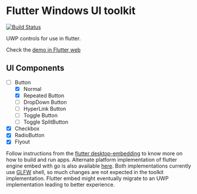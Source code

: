 # Flutter Windows UI toolkit

[![Build Status](https://travis-ci.org/GuruDhanush/flutter-winui.svg?branch=master)](https://travis-ci.org/GuruDhanush/flutter-winui)

UWP controls for use in flutter. 

Check the [demo in Flutter web]() 


## UI Components

- [ ] Button
    - [x] Normal
    - [x] Repeated Button
    - [ ] DropDown Button
    - [ ] HyperLink Button
    - [ ] Toggle Button
    - [ ] Toggle SplitButton

- [x] Checkbox
- [x] RadioButton
- [x] Flyout  

Follow instructions from the [flutter desktop-embedding](https://github.com/google/flutter-desktop-embedding) to know more on how to build and run apps. Alternate platform implementation of flutter engine embed with go is also available [here](https://github.com/go-flutter-desktop/go-flutter). Both implementations currently use [GLFW](https://github.com/go-gl/glfw) shell, so much changes are not expected in the toolkit implementation. Flutter embed might eventually migrate to an UWP implementation leading to better experience. 

